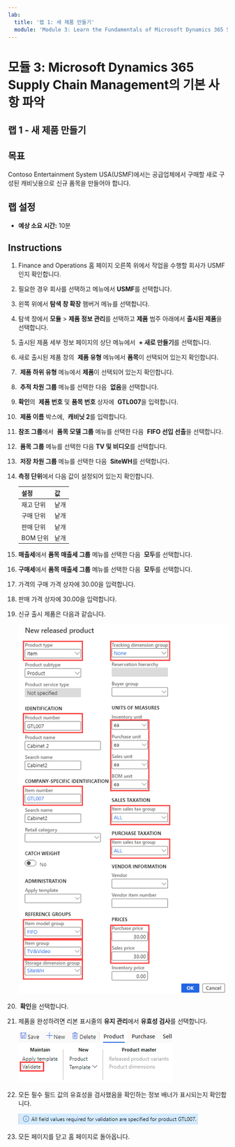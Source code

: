 ```yaml
---
lab:
  title: '랩 1: 새 제품 만들기'
  module: 'Module 3: Learn the Fundamentals of Microsoft Dynamics 365 Supply Chain Management'
---
```


# <a name="module-3-learn-the-fundamentals-of-microsoft-dynamics-365-supply-chain-management"></a>모듈 3: Microsoft Dynamics 365 Supply Chain Management의 기본 사항 파악

## <a name="lab-1---create-a-new-product"></a>랩 1 - 새 제품 만들기

## <a name="objectives"></a>목표

Contoso Entertainment System USA(USMF)에서는 공급업체에서 구매할 새로 구성된 캐비닛용으로 신규 품목을 만들어야 합니다.

## <a name="lab-setup"></a>랩 설정

   - **예상 소요 시간:** 10분

## <a name="instructions"></a>Instructions

1. Finance and Operations 홈 페이지 오른쪽 위에서 작업을 수행할 회사가 USMF인지 확인합니다.

1. 필요한 경우 회사를 선택하고 메뉴에서 **USMF**를 선택합니다.

1. 왼쪽 위에서 **탐색 창 확장** 햄버거 메뉴를 선택합니다.

1. 탐색 창에서 **모듈** > **제품 정보 관리**를 선택하고 **제품** 범주 아래에서 **출시된 제품**을 선택합니다.

1. 출시된 제품 세부 정보 페이지의 상단 메뉴에서  **+ 새로 만들기**를 선택합니다.

1. 새로 출시된 제품 창의  **제품 유형** 메뉴에서 **품목**이 선택되어 있는지 확인합니다.

1.  **제품 하위 유형** 메뉴에서 **제품**이 선택되어 있는지 확인합니다.

1.  **추적 차원 그룹** 메뉴를 선택한 다음  **없음**을 선택합니다.

1. **확인**의  **제품 번호** 및 **품목 번호** 상자에  **GTL007**을 입력합니다.

1.  **제품 이름** 박스에,  **캐비닛 2**를 입력합니다.

1. **참조 그룹**에서  **품목 모델 그룹** 메뉴를 선택한 다음  **FIFO 선입 선출**을 선택합니다.

1.  **품목 그룹** 메뉴를 선택한 다음 **TV 및 비디오**를 선택합니다.

1.  **저장 차원 그룹** 메뉴를 선택한 다음  **SiteWH**를 선택합니다.

1. **측정 단위**에서 다음 값이 설정되어 있는지 확인합니다.

    | **설정**| **값**|
    | :--- | :--- |
    | 재고 단위| 낱개|
    | 구매 단위| 낱개|
    | 판매 단위| 낱개|
    | BOM 단위| 낱개|

1. **매출세**에서 **품목 매출세 그룹** 메뉴를 선택한 다음  **모두**를 선택합니다.

1. **구매세**에서 **품목 매출세 그룹** 메뉴를 선택한 다음  **모두**를 선택합니다.

1. 가격의 구매 가격 상자에 30.00을 입력합니다.

1. 판매 가격 상자에 30.00을 입력합니다.

1. 신규 출시 제품은 다음과 같습니다.

    ![완성된 신규 출시 제품 양식이 표시된 화면 이미지](./media/lp1-m2-new-release-product.png)

1.  **확인**을 선택합니다.

1. 제품을 완성하려면 리본 표시줄의 **유지 관리**에서 **유효성 검사**를 선택합니다.

    ![유효성 검사가 강조 표시된 리본 표시줄이 나와 있는 화면 이미지](./media/lp1-m2-validate-ribbon-bar.png)

1. 모든 필수 필드 값의 유효성을 검사했음을 확인하는 정보 배너가 표시되는지 확인합니다.

    ![모든 필수 필드의 유효성을 검사했다는 정보 알림의 화면 이미지](./media/lp1-m2-confirmation-of-validation.png)

1. 모든 페이지를 닫고 홈 페이지로 돌아옵니다.
